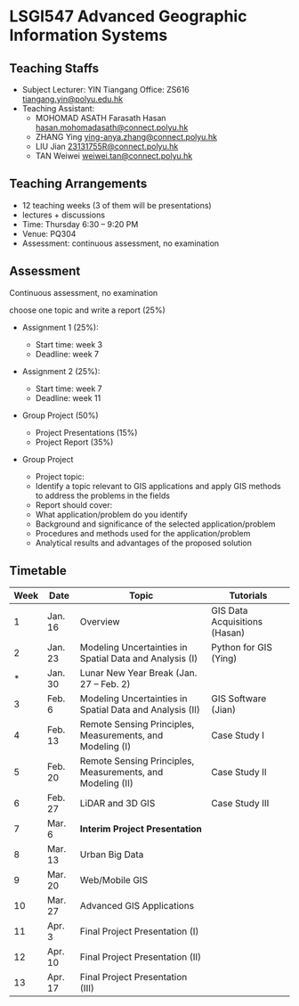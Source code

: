 # LSGI547 Advanced Geographic Information Systems


## Teaching Staffs

- Subject Lecturer: YIN Tiangang Office: ZS616 tiangang.yin@polyu.edu.hk
- Teaching Assistant:
  - MOHOMAD ASATH Farasath Hasan hasan.mohomadasath@connect.polyu.hk
  - ZHANG Ying ying-anya.zhang@connect.polyu.hk
  - LIU Jian 23131755R@connect.polyu.hk
  - TAN Weiwei weiwei.tan@connect.polyu.hk


## Teaching Arrangements
- 12 teaching weeks (3 of them will be presentations)
- lectures + discussions
- Time: Thursday 6:30 – 9:20 PM
- Venue: PQ304
- Assessment: continuous assessment, no examination

## Assessment
Continuous assessment, no examination

choose one topic and write a report (25%)

- Assignment 1 (25%):
  - Start time: week 3
  - Deadline: week 7
- Assignment 2 (25%):
  - Start time: week 7
  - Deadline: week 11
- Group Project (50%)
  - Project Presentations (15%)
  - Project Report (35%)

- Group Project
  -  Project topic:
  -  Identify a topic relevant to GIS applications and apply GIS methods to address the problems in the fields
  -  Report should cover:
  -  What application/problem do you identify
  -  Background and significance of the selected application/problem
  -  Procedures and methods used for the application/problem
  -  Analytical results and advantages of the proposed solution

## Timetable

| Week | Date | Topic | Tutorials |
| --- | --- | --- | --- |
| 1 | Jan. 16 | Overview | GIS Data Acquisitions (Hasan) |
| 2 | Jan. 23 | Modeling Uncertainties in Spatial Data and Analysis (I) | Python for GIS (Ying) |
| * | Jan. 30 | Lunar New Year Break (Jan. 27 – Feb. 2) | |
| 3 | Feb. 6 | Modeling Uncertainties in Spatial Data and Analysis (II) | GIS Software (Jian) |
| 4 | Feb. 13 | Remote Sensing Principles, Measurements, and Modeling (I) | Case Study I |
| 5 | Feb. 20 | Remote Sensing Principles, Measurements, and Modeling (II) | Case Study II |
| 6 | Feb. 27 | LiDAR and 3D GIS | Case Study III |
| 7 | Mar. 6 | **Interim Project Presentation** | |
| 8 | Mar. 13 | Urban Big Data | |
| 9 | Mar. 20 | Web/Mobile GIS | |
| 10 | Mar. 27 | Advanced GIS Applications | |
| 11 | Apr. 3 | Final Project Presentation (I) | |
| 12 | Apr. 10 | Final Project Presentation (II) | |
| 13 | Apr. 17 | Final Project Presentation (III) | |
